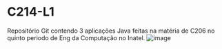 # C214-L1

Repositório Git contendo 3 aplicações Java feitas na matéria de C206 no quinto periodo de Eng da Computação no Inatel.
![image](https://user-images.githubusercontent.com/84411570/188042652-85186ce4-d83e-4979-b992-95a6f3557af0.png)
